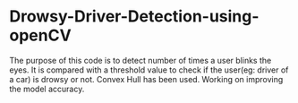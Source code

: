 # Drowsy-Driver-Detection-using-openCV
The purpose of this code is to detect number of times a user blinks the eyes. It is compared with a threshold value to check if the user(eg: driver of a car) is drowsy or not. 
Convex Hull has been used. Working on improving the model accuracy.
